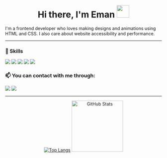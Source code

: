 <h1 align=center> Hi there, I'm Eman <img src="https://raw.githubusercontent.com/iampavangandhi/iampavangandhi/master/gifs/Hi.gif" width="40px" height="40px"></h1>

I'm a frontend developer who loves making designs and animations using HTML and CSS. I also care about website accessibility and performance.

<hr> 

### 🎯 Skills

<span>
  <img src="https://img.shields.io/badge/HTML5-E34F26?style=for-the-badge&logo=html5&logoColor=white">
  <img src="https://img.shields.io/badge/CSS3-1572B6?style=for-the-badge&logo=css3&logoColor=white">
  <img src="https://img.shields.io/badge/JavaScript-323330?style=for-the-badge&logo=javascript&logoColor=F7DF1E">
  <img src="https://img.shields.io/badge/GIT-E44C30?style=for-the-badge&logo=git&logoColor=white">
  <img src="https://img.shields.io/badge/Visual_Studio_Code-0078D4?style=for-the-badge&logo=visual%20studio%20code&logoColor=white">
</span>

### 📫 You can contact with me through: 
<a href="https://www.linkedin.com/in/eman-mahmoud-a219851a0/" target="_blank"><img src="https://img.shields.io/badge/-LinkedIn-%230077B5?style=for-the-badge&logo=linkedin&logoColor=white" target="_blank"></a> 
<a target="_blank" href="https://twitter.com/_eman_mahmoud"><img src="https://img.shields.io/badge/-Twitter-1DA1F2?style=for-the-badge&logo=Twitter&logoColor=white"></img></a>

<hr>

<div align=center>

  [![Top Langs](https://github-readme-stats.vercel.app/api/top-langs/?username=EmanMahm0ud&layout=compact&bg_color=90,111,333&title_color=fff&text_color=fff)](https://github.com/anuraghazra/github-readme-stats)  <img height=165 src="https://github-readme-streak-stats.herokuapp.com/?user=EmanMahm0ud&theme=dark" alt="GitHub Stats"/> 
 
</div>


<!--
**EmanMahm0ud/EmanMahm0ud** is a ✨ _special_ ✨ repository because its `README.md` (this file) appears on your GitHub profile.

Here are some ideas to get you started:

- 🔭 I’m currently working on ...
- 🌱 I’m currently learning ...
- 👯 I’m looking to collaborate on ...
- 🤔 I’m looking for help with ...
- 💬 Ask me about ...
- 📫 How to reach me: ...
- 😄 Pronouns: ...
- ⚡ Fun fact: ...
-->
